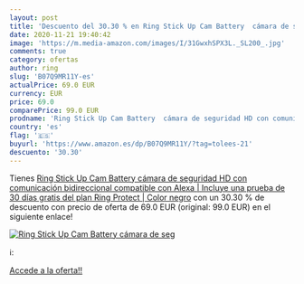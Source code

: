 ```yaml
---
layout: post
title: 'Descuento del 30.30 % en Ring Stick Up Cam Battery  cámara de seg'
date: 2020-11-21 19:40:42
image: 'https://m.media-amazon.com/images/I/31GwxhSPX3L._SL200_.jpg'
comments: true
category: ofertas
author: ring
slug: 'B07Q9MR11Y-es'
actualPrice: 69.0 EUR
currency: EUR
price: 69.0
comparePrice: 99.0 EUR
prodname: 'Ring Stick Up Cam Battery  cámara de seguridad HD con comunicación bidireccional  compatible con Alexa | Incluye una prueba de 30 días gratis del plan Ring Protect | Color negro'
country: 'es'
flag: '🇪🇸'
buyurl: 'https://www.amazon.es/dp/B07Q9MR11Y/?tag=tolees-21'
descuento: '30.30'
---
```


Tienes [Ring Stick Up Cam Battery  cámara de seguridad HD con comunicación bidireccional  compatible con Alexa | Incluye una prueba de 30 días gratis del plan Ring Protect | Color negro](https://www.amazon.es/dp/B07Q9MR11Y/?tag=tolees-21) con un 30.30 % de descuento con precio de oferta de 69.0 EUR (original: 99.0 EUR) en el siguiente enlace!

[![Ring Stick Up Cam Battery  cámara de seg](https://m.media-amazon.com/images/I/31GwxhSPX3L._SL200_.jpg)](https://www.amazon.es/dp/B07Q9MR11Y/?tag=tolees-21)

ℹ️:


[Accede a la oferta!!](https://www.amazon.es/dp/B07Q9MR11Y/?tag=tolees-21)
